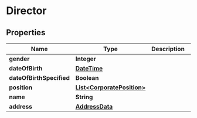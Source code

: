 
# Director

## Properties
Name | Type | Description | Notes
------------ | ------------- | ------------- | -------------
**gender** | **Integer** |  |  [optional]
**dateOfBirth** | [**DateTime**](DateTime.md) |  |  [optional]
**dateOfBirthSpecified** | **Boolean** |  |  [optional]
**position** | [**List&lt;CorporatePosition&gt;**](CorporatePosition.md) |  |  [optional]
**name** | **String** |  |  [optional]
**address** | [**AddressData**](AddressData.md) |  |  [optional]




